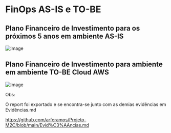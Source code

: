 # FinOps AS-IS e TO-BE
## Plano Financeiro de Investimento para os próximos 5 anos em ambiente AS-IS

![image](https://github.com/user-attachments/assets/f2db1dec-eebe-4abd-acc2-695bc18fc14b)

## Plano Financeiro de Investimento para ambiente em ambiente TO-BE Cloud AWS
![image](https://github.com/user-attachments/assets/5f9903af-3502-4055-bfae-c1a922bd867c)

Obs:

O report foi exportado e se encontra-se junto com as demias evidências em Evidências.md 

https://github.com/arferamos/Projeto-M2C/blob/main/Evid%C3%AAncias.md










